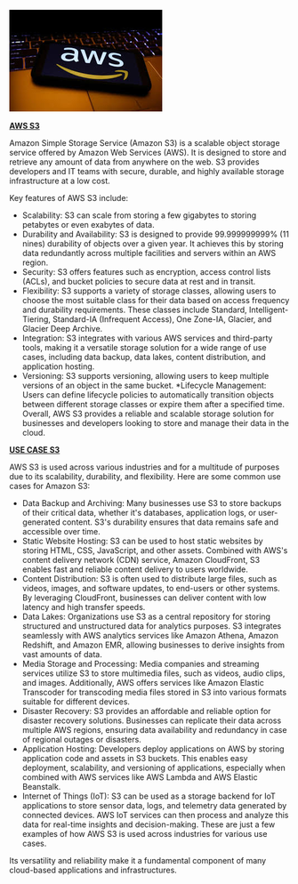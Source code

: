 ![](Media/AWS.jpeg)

<ins>**AWS S3**</ins>

Amazon Simple Storage Service (Amazon S3) is a scalable object storage service offered by Amazon Web Services (AWS).
It is designed to store and retrieve any amount of data from anywhere on the web.
S3 provides developers and IT teams with secure, durable, and highly available storage infrastructure at a low cost.

Key features of AWS S3 include:
* Scalability: S3 can scale from storing a few gigabytes to storing petabytes or even exabytes of data.
* Durability and Availability: S3 is designed to provide 99.999999999% (11 nines) durability of objects over a given year. 
It achieves this by storing data redundantly across multiple facilities and servers within an AWS region.
* Security: S3 offers features such as encryption, access control lists (ACLs), and bucket policies to secure data at rest and in transit.
* Flexibility: S3 supports a variety of storage classes, allowing users to choose the most suitable class for their data based on access frequency and durability requirements. 
These classes include Standard, Intelligent-Tiering, Standard-IA (Infrequent Access), One Zone-IA, Glacier, and Glacier Deep Archive.
* Integration: S3 integrates with various AWS services and third-party tools, making it a versatile storage solution for a wide range of use cases, including data backup, data lakes, content distribution, and application hosting.
* Versioning: S3 supports versioning, allowing users to keep multiple versions of an object in the same bucket.
*Lifecycle Management: Users can define lifecycle policies to automatically transition objects between different storage classes or expire them after a specified time.
Overall, AWS S3 provides a reliable and scalable storage solution for businesses and developers looking to store and manage their data in the cloud.

<ins>**USE CASE S3**</ins> 

AWS S3 is used across various industries and for a multitude of purposes due to its scalability, durability, and flexibility. Here are some common use cases for Amazon S3:

* Data Backup and Archiving: Many businesses use S3 to store backups of their critical data, whether it's databases, application logs, or user-generated content.
S3's durability ensures that data remains safe and accessible over time.
* Static Website Hosting: S3 can be used to host static websites by storing HTML, CSS, JavaScript, and other assets. 
Combined with AWS's content delivery network (CDN) service, Amazon CloudFront, S3 enables fast and reliable content delivery to users worldwide.
* Content Distribution: S3 is often used to distribute large files, such as videos, images, and software updates, to end-users or other systems. 
By leveraging CloudFront, businesses can deliver content with low latency and high transfer speeds.
* Data Lakes: Organizations use S3 as a central repository for storing structured and unstructured data for analytics purposes. 
S3 integrates seamlessly with AWS analytics services like Amazon Athena, Amazon Redshift, and Amazon EMR, allowing businesses to derive insights from vast amounts of data.
* Media Storage and Processing: Media companies and streaming services utilize S3 to store multimedia files, such as videos, audio clips, and images. 
Additionally, AWS offers services like Amazon Elastic Transcoder for transcoding media files stored in S3 into various formats suitable for different devices.
* Disaster Recovery: S3 provides an affordable and reliable option for disaster recovery solutions.
Businesses can replicate their data across multiple AWS regions, ensuring data availability and redundancy in case of regional outages or disasters.
* Application Hosting: Developers deploy applications on AWS by storing application code and assets in S3 buckets.
This enables easy deployment, scalability, and versioning of applications, especially when combined with AWS services like AWS Lambda and AWS Elastic Beanstalk.
* Internet of Things (IoT): S3 can be used as a storage backend for IoT applications to store sensor data, logs, and telemetry data generated by connected devices. 
AWS IoT services can then process and analyze this data for real-time insights and decision-making.
These are just a few examples of how AWS S3 is used across industries for various use cases.

Its versatility and reliability make it a fundamental component of many cloud-based applications and infrastructures.








